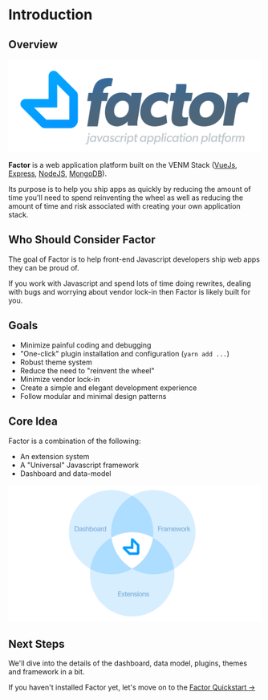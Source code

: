 # Introduction

## Overview

![Factor Logo](./img/factor-logo-2.svg)

**Factor** is a web application platform built on the VENM Stack ([VueJs](https://vuejs.org), [Express](https://expressjs.com), [NodeJS](https://nodejs.org/en/), [MongoDB](https://github.com/mongodb/mongo)).

Its purpose is to help you ship apps as quickly by reducing the amount of time you'll need to spend reinventing the wheel as well as reducing the amount of time and risk associated with creating your own application stack.

## Who Should Consider Factor

The goal of Factor is to help front-end Javascript developers ship web apps they can be proud of.

If you work with Javascript and spend lots of time doing rewrites, dealing with bugs and worrying about vendor lock-in then Factor is likely built for you.

## Goals

- Minimize painful coding and debugging
- "One-click" plugin installation and configuration (`yarn add ...`)
- Robust theme system
- Reduce the need to "reinvent the wheel"
- Minimize vendor lock-in
- Create a simple and elegant development experience
- Follow modular and minimal design patterns

## Core Idea

Factor is a combination of the following:

- An extension system
- A "Universal" Javascript framework
- Dashboard and data-model

![Factor Diagram](./img/factor-venn-diagram.svg)

## Next Steps

We'll dive into the details of the dashboard, data model, plugins, themes and framework in a bit.

If you haven't installed Factor yet, let's move on to the [Factor Quickstart &rarr;](./quickstart)
